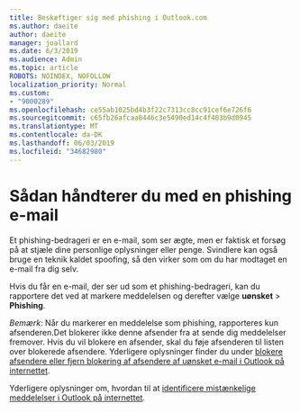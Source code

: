 ```yaml
---
title: Beskæftiger sig med phishing i Outlook.com
ms.author: daeite
author: daeite
manager: joallard
ms.date: 6/3/2019
ms.audience: Admin
ms.topic: article
ROBOTS: NOINDEX, NOFOLLOW
localization_priority: Normal
ms.custom:
- "9000289"
ms.openlocfilehash: ce55ab1025bd4b3f22c7313cc8cc91cef6e726f6
ms.sourcegitcommit: c65fb26afcaa8446c3e5490ed14c4f403b9d0945
ms.translationtype: MT
ms.contentlocale: da-DK
ms.lasthandoff: 06/03/2019
ms.locfileid: "34682980"
---
```

# <a name="how-to-deal-with-a-phishing-email"></a>Sådan håndterer du med en phishing e-mail

Et phishing-bedrageri er en e-mail, som ser ægte, men er faktisk et forsøg på at stjæle dine personlige oplysninger eller penge. Svindlere kan også bruge en teknik kaldet spoofing, så den virker som om du har modtaget en e-mail fra dig selv.

Hvis du får en e-mail, der ser ud som et phishing-bedrageri, kan du rapportere det ved at markere meddelelsen og derefter vælge **uønsket** > **Phishing**.

*Bemærk:* Når du markerer en meddelelse som phishing, rapporteres kun afsenderen.Det blokerer ikke denne afsender fra at sende dig meddelelser fremover. Hvis du vil blokere en afsender, skal du føje afsenderen til listen over blokerede afsendere. Yderligere oplysninger finder du under [blokere afsendere eller fjern blokering af afsendere af uønsket e-mail i Outlook på internettet](https://support.office.com/article/9bf812d4-6995-4d19-901a-76d6e26939b0).

Yderligere oplysninger om, hvordan til at [identificere mistænkelige meddelelser i Outlook på internettet](https://support.office.com/article/3d44102b-6ce3-4f7c-a359-b623bec82206).